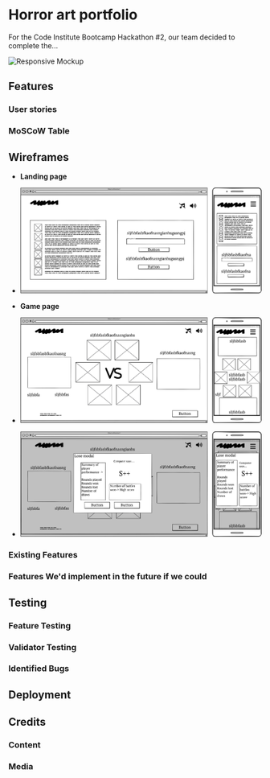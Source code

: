 # Horror art portfolio

For the Code Institute Bootcamp Hackathon #2, our team decided to complete the...


![Responsive Mockup]()

## Features 


### User stories



### MoSCoW Table


## Wireframes

- __Landing page__

- ![wireframes](../assets/img/wireframe-landing-page.png)

- __Game page__

- ![wireframes](../assets/img/wireframe-game-running.png)

- ![wireframes](../assets/img/wireframe-gameover-modal.png)

### Existing Features


### Features We'd implement in the future if we could


## Testing 


### Feature Testing


### Validator Testing 


### Identified Bugs


## Deployment


## Credits 


### Content 


### Media


